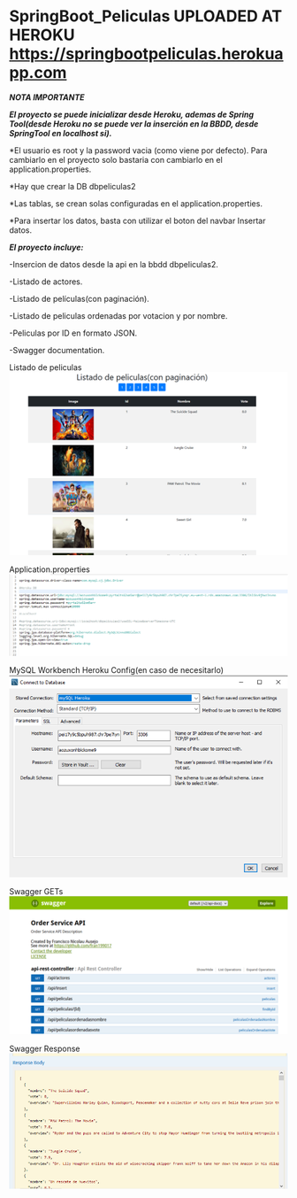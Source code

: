 # SpringBoot_Peliculas UPLOADED AT HEROKU https://springbootpeliculas.herokuapp.com


***NOTA IMPORTANTE***

***El proyecto se puede inicializar desde Heroku, ademas de Spring Tool(desde Heroku no se puede ver la inserción en la BBDD, desde SpringTool en localhost si).***

*El usuario es root y la password vacia (como viene por defecto). Para cambiarlo en el proyecto solo bastaria con cambiarlo en el application.properties.

*Hay que crear la DB dbpeliculas2 

*Las tablas, se crean solas configuradas en el application.properties.

*Para insertar los datos, basta con utilizar el boton del navbar Insertar datos.

***El proyecto incluye:***

-Insercion de datos desde la api en la bbdd dbpeliculas2.

-Listado de actores.

-Listado de películas(con paginación).

-Listado de peliculas ordenadas por votacion y por nombre.

-Peliculas por ID en formato JSON.

-Swagger documentation.

Listado de peliculas
![ScreenShot](https://raw.githubusercontent.com/fran199017/SpringBoot_Peliculas/master/assets/captura4.png)

Application.properties
![ScreenShot](https://raw.githubusercontent.com/fran199017/SpringBoot_Peliculas/master/assets/Capturaapplication.png)

MySQL Workbench Heroku Config(en caso de necesitarlo)
![ScreenShot](https://raw.githubusercontent.com/fran199017/SpringBoot_Peliculas/master/assets/Capturadb.png)

Swagger GETs
![ScreenShot](https://raw.githubusercontent.com/fran199017/SpringBoot_Peliculas/master/assets/captura1.png)

Swagger Response
![ScreenShot](https://raw.githubusercontent.com/fran199017/SpringBoot_Peliculas/master/assets/captura2.png)
